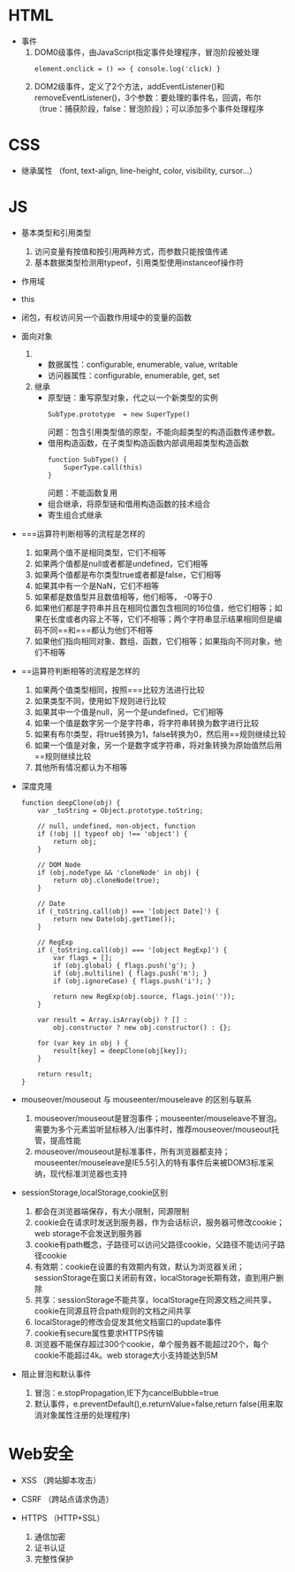 # HTML

- 事件
    1. DOM0级事件，由JavaScript指定事件处理程序，冒泡阶段被处理
        ```
        element.onclick = () => { console.log('click) }
        ```
    2. DOM2级事件，定义了2个方法，addEventListener()和removeEventListener()，3个参数：要处理的事件名，回调，布尔（true：捕获阶段，false：冒泡阶段）；可以添加多个事件处理程序

# CSS

- 继承属性 （font, text-align, line-height, color, visibility, cursor...）

# JS

- 基本类型和引用类型
    1. 访问变量有按值和按引用两种方式，而参数只能按值传递
    2. 基本数据类型检测用typeof，引用类型使用instanceof操作符

- 作用域
- this
- 闭包，有权访问另一个函数作用域中的变量的函数

- 面向对象
    1. - 数据属性：configurable, enumerable, value, writable
        - 访问器属性：configurable, enumerable, get, set
    2.  继承
        - 原型链：重写原型对象，代之以一个新类型的实例
            ```
            SubType.prototype  = new SuperType()
            ```
            问题：包含引用类型值的原型，不能向超类型的构造函数传递参数。
        - 借用构造函数，在子类型构造函数内部调用超类型构造函数
            ```
            function SubType() {
                SuperType.call(this)
            }
            ```
            问题：不能函数复用
        - 组合继承，将原型链和借用构造函数的技术组合
        - 寄生组合式继承

- ===运算符判断相等的流程是怎样的
    1. 如果两个值不是相同类型，它们不相等
    2. 如果两个值都是null或者都是undefined，它们相等
    3. 如果两个值都是布尔类型true或者都是false，它们相等
    4. 如果其中有一个是NaN，它们不相等
    5. 如果都是数值型并且数值相等，他们相等， -0等于0
    6. 如果他们都是字符串并且在相同位置包含相同的16位值，他它们相等；如果在长度或者内容上不等，它们不相等；两个字符串显示结果相同但是编码不同==和===都认为他们不相等
    7. 如果他们指向相同对象、数组、函数，它们相等；如果指向不同对象，他们不相等

- ==运算符判断相等的流程是怎样的
    1. 如果两个值类型相同，按照===比较方法进行比较
    2. 如果类型不同，使用如下规则进行比较
    3. 如果其中一个值是null，另一个是undefined，它们相等
    4. 如果一个值是数字另一个是字符串，将字符串转换为数字进行比较
    5. 如果有布尔类型，将true转换为1，false转换为0，然后用==规则继续比较
    6. 如果一个值是对象，另一个是数字或字符串，将对象转换为原始值然后用==规则继续比较
    7. 其他所有情况都认为不相等

- 深度克隆
    ```
    function deepClone(obj) {
        var _toString = Object.prototype.toString;

        // null, undefined, non-object, function
        if (!obj || typeof obj !== 'object') {
            return obj;
        }

        // DOM Node
        if (obj.nodeType && 'cloneNode' in obj) {
            return obj.cloneNode(true);
        }

        // Date
        if (_toString.call(obj) === '[object Date]') {
            return new Date(obj.getTime());
        }

        // RegExp
        if (_toString.call(obj) === '[object RegExp]') {
            var flags = [];
            if (obj.global) { flags.push('g'); }
            if (obj.multiline) { flags.push('m'); }
            if (obj.ignoreCase) { flags.push('i'); }

            return new RegExp(obj.source, flags.join(''));
        }

        var result = Array.isArray(obj) ? [] :
            obj.constructor ? new obj.constructor() : {};

        for (var key in obj ) {
            result[key] = deepClone(obj[key]);
        }

        return result;
    }
    ```

- mouseover/mouseout 与 mouseenter/mouseleave 的区别与联系
    1. mouseover/mouseout是冒泡事件；mouseenter/mouseleave不冒泡。需要为多个元素监听鼠标移入/出事件时，推荐mouseover/mouseout托管，提高性能
    2. mouseover/mouseout是标准事件，所有浏览器都支持；mouseenter/mouseleave是IE5.5引入的特有事件后来被DOM3标准采纳，现代标准浏览器也支持

- sessionStorage,localStorage,cookie区别
    1. 都会在浏览器端保存，有大小限制，同源限制
    2. cookie会在请求时发送到服务器，作为会话标识，服务器可修改cookie；web storage不会发送到服务器
    3. cookie有path概念，子路径可以访问父路径cookie，父路径不能访问子路径cookie
    4. 有效期：cookie在设置的有效期内有效，默认为浏览器关闭；sessionStorage在窗口关闭前有效，localStorage长期有效，直到用户删除
    5. 共享：sessionStorage不能共享，localStorage在同源文档之间共享，cookie在同源且符合path规则的文档之间共享
    6. localStorage的修改会促发其他文档窗口的update事件
    7. cookie有secure属性要求HTTPS传输
    8. 浏览器不能保存超过300个cookie，单个服务器不能超过20个，每个cookie不能超过4k。web storage大小支持能达到5M

- 阻止冒泡和默认事件
    1. 冒泡：e.stopPropagation,IE下为cancelBubble=true
    2. 默认事件，e.preventDefault(),e.returnValue=false,return false(用来取消对象属性注册的处理程序)

# Web安全

- XSS （跨站脚本攻击）

- CSRF （跨站点请求伪造）

- HTTPS （HTTP+SSL）
    1. 通信加密
    2. 证书认证
    3. 完整性保护

